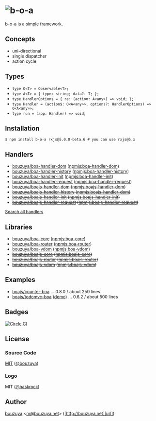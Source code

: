 # ![b-o-a](https://cloud.githubusercontent.com/assets/1221346/13554535/a97537aa-e3ed-11e5-8897-480f0c76c9c5.png)

b-o-a is a simple framework.

## Concepts

- uni-directional
- single dispatcher
- action cycle

## Types

- `type O<T> = Observable<T>;`
- `type A<T> = { type: string; data?: T; };`
- `type HandlerOptions = { re: (action: A<any>) => void; };`
- `type Handler = (action$: O<A<any>>, options?: HandlerOptions) => O<A<any>>;`
- `type run = (app: Handler) => void`;

## Installation

```
$ npm install b-o-a rxjs@5.0.0-beta.6 # you can use rxjs@5.x
```

## Handlers

- [bouzuya/boa-handler-dom][] ([npmjs:boa-handler-dom][])
- [bouzuya/boa-handler-history][] ([npmjs:boa-handler-history][])
- [bouzuya/boa-handler-init][] ([npmjs:boa-handler-init][])
- [bouzuya/boa-handler-request][] ([npmjs:boa-handler-request][])
- <del>[bouzuya/boajs-handler-dom][] ([npmjs:boajs-handler-dom][])</del>
- <del>[bouzuya/boajs-handler-history][] ([npmjs:boajs-handler-dom][])</del>
- <del>[bouzuya/boajs-handler-init][] ([npmjs:boajs-handler-init][])</del>
- <del>[bouzuya/boajs-handler-request][] ([npmjs:boajs-handler-request][])</del>

[Search all handlers](https://www.npmjs.com/browse/keyword/boa-handler)

[bouzuya/boa-handler-dom]: https://github.com/bouzuya/boa-handler-dom
[npmjs:boa-handler-dom]: https://www.npmjs.com/package/boa-handler-dom
[bouzuya/boa-handler-history]: https://github.com/bouzuya/boa-handler-history
[npmjs:boa-handler-history]: https://www.npmjs.com/package/boa-handler-history
[bouzuya/boa-handler-init]: https://github.com/bouzuya/boa-handler-init
[npmjs:boa-handler-init]: https://www.npmjs.com/package/boa-handler-init
[bouzuya/boa-handler-request]: https://github.com/bouzuya/boa-handler-request
[npmjs:boa-handler-request]: https://www.npmjs.com/package/boa-handler-request
[bouzuya/boajs-handler-dom]: https://github.com/bouzuya/boajs-handler-dom
[npmjs:boajs-handler-dom]: https://www.npmjs.com/package/boajs-handler-dom
[bouzuya/boajs-handler-history]: https://github.com/bouzuya/boajs-handler-history
[npmjs:boajs-handler-history]: https://www.npmjs.com/package/boajs-handler-history
[bouzuya/boajs-handler-init]: https://github.com/bouzuya/boajs-handler-init
[npmjs:boajs-handler-init]: https://www.npmjs.com/package/boajs-handler-init
[bouzuya/boajs-handler-request]: https://github.com/bouzuya/boajs-handler-request
[npmjs:boajs-handler-request]: https://www.npmjs.com/package/boajs-handler-request

## Libraries

- [bouzuya/boa-core][] ([npmjs:boa-core][])
- [bouzuya/boa-router][] ([npmjs:boa-router][])
- [bouzuya/boa-vdom][] ([npmjs:boa-vdom][])
- <del>[bouzuya/boajs-core][] ([npmjs:boajs-core][])</del>
- <del>[bouzuya/boajs-router][] ([npmjs:boajs-router][])</del>
- <del>[bouzuya/boajs-vdom][] ([npmjs:boajs-vdom][])</del>

[bouzuya/boa-core]: https://github.com/bouzuya/boa-core
[npmjs:boa-core]: https://www.npmjs.com/package/boa-core
[bouzuya/boa-router]: https://github.com/bouzuya/boa-router
[npmjs:boa-router]: https://www.npmjs.com/package/boa-router
[bouzuya/boa-vdom]: https://github.com/bouzuya/boa-vdom
[npmjs:boa-vdom]: https://www.npmjs.com/package/boa-vdom
[bouzuya/boajs-core]: https://github.com/bouzuya/boajs-core
[npmjs:boajs-core]: https://www.npmjs.com/package/boajs-core
[bouzuya/boajs-router]: https://github.com/bouzuya/boajs-router
[npmjs:boajs-router]: https://www.npmjs.com/package/boajs-router
[bouzuya/boajs-vdom]: https://github.com/bouzuya/boajs-vdom
[npmjs:boajs-vdom]: https://www.npmjs.com/package/boajs-vdom

## Examples

- [boajs/counter-boa](https://github.com/boajs/counter-boa) ...  0.8.0 / about 250 lines
- [boajs/todomvc-boa](https://github.com/boajs/todomvc-boa) ([demo](http://boajs.github.io/todomvc-boa/)) ...  0.6.2 / about 500 lines

## Badges

[![Circle CI][circleci-badge-url]][circleci-url]

## License

### Source Code

[MIT](LICENSE) ([@bouzuya][user])

### Logo

MIT ([@haskrock](https://github.com/hashrock))

## Author

[bouzuya][user] &lt;[m@bouzuya.net][email]&gt; ([http://bouzuya.net][url])

[user]: https://github.com/bouzuya
[email]: mailto:m@bouzuya.net
[url]: http://bouzuya.net
[circleci-badge-url]: https://circleci.com/gh/bouzuya/b-o-a.svg?style=svg
[circleci-url]: https://circleci.com/gh/bouzuya/b-o-a
